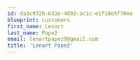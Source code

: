 ```yaml
---
id: da3c932b-632e-4d92-ac1c-e1f18e5f70ee
blueprint: customers
first_name: Lenart
last_name: Papež
email: lenartpapez9@gmail.com
title: 'Lenart Papež'
---
```

